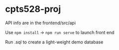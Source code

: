 # cpts528-proj

API info are in the frontend/src/api

Use ```npm install``` -> ```npm run serve``` to launch front end

Run .sql to create a light-weight demo database 

